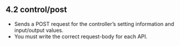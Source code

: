 ## 4.2 control/post

- Sends a POST request for the controller’s setting information and input/output values.
- You must write the correct request-body for each API.